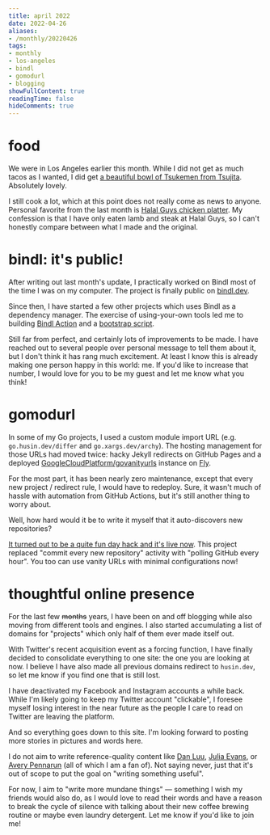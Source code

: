 ```yaml
---
title: april 2022
date: 2022-04-26
aliases:
- /monthly/20220426
tags:
- monthly
- los-angeles
- bindl
- gomodurl
- blogging
showFullContent: true
readingTime: false
hideComments: true
---
```


# food

We were in Los Angeles earlier this month. While I did not get as much tacos as I wanted, I did get [a beautiful bowl of Tsukemen from Tsujita](/p/202204050000). Absolutely lovely.

I still cook a lot, which at this point does not really come as news to anyone. Personal favorite from the last month is [Halal Guys chicken platter](/p/202204210000). My confession is that I have only eaten lamb and steak at Halal Guys, so I can't honestly compare between what I made and the original.

# bindl: it's public!

After writing out last month's update, I practically worked on Bindl most of the time I was on my computer. The project is finally public on [bindl.dev](https://bindl.dev).

Since then, I have started a few other projects which uses Bindl as a dependency manager. The exercise of using-your-own tools led me to building [Bindl Action](https://github.com/bindl-dev/bindl/blob/main/action.yaml) and a [bootstrap script](https://github.com/bindl-dev/bindl/blob/main/bootstrap.sh).

Still far from perfect, and certainly lots of improvements to be made. I have reached out to several people over personal message to tell them about it, but I don't think it has rang much excitement. At least I know this is already making one person happy in this world: me. If you'd like to increase that number, I would love for you to be my guest and let me know what you think!

# gomodurl

In some of my Go projects, I used a custom module import URL (e.g. `go.husin.dev/differ` and `go.xargs.dev/archy`). The hosting management for those URLs had moved twice: hacky Jekyll redirects on GitHub Pages and a deployed [GoogleCloudPlatform/govanityurls](https://github.com/GoogleCloudPlatform/govanityurls) instance on [Fly](https://fly.io).

For the most part, it has been nearly zero maintenance, except that every new project / redirect rule, I would have to redeploy. Sure, it wasn't much of hassle with automation from GitHub Actions, but it's still another thing to worry about.

Well, how hard would it be to write it myself that it auto-discovers new repositories?

[It turned out to be a quite fun day hack and it's live now](https://github.com/wilsonehusin/gomodurl). This project replaced "commit every new repository" activity with "polling GitHub every hour". You too can use vanity URLs with minimal configurations now!

# thoughtful online presence

For the last few ~~months~~ years, I have been on and off blogging while also moving from different tools and engines. I also started accumulating a list of domains for "projects" which only half of them ever made itself out.

With Twitter's recent acquisition event as a forcing function, I have finally decided to consolidate everything to one site: the one you are looking at now. I believe I have also made all previous domains redirect to `husin.dev`, so let me know if you find one that is still lost.

I have deactivated my Facebook and Instagram accounts a while back. While I'm likely going to keep my Twitter account "clickable", I foresee myself losing interest in the near future as the people I care to read on Twitter are leaving the platform.

And so everything goes down to this site. I'm looking forward to posting more stories in pictures and words here.

I do not aim to write reference-quality content like [Dan Luu](https://danluu.com), [Julia Evans](https://jvns.ca), or [Avery Pennarun](https://apenwarr.ca) (all of which I am a fan of). Not saying never, just that it's out of scope to put the goal on "writing something useful".

For now, I aim to "write more mundane things" — something I wish my friends would also do, as I would love to read their words and have a reason to break the cycle of silence with talking about their new coffee brewing routine or maybe even laundry detergent. Let me know if you'd like to join me!
